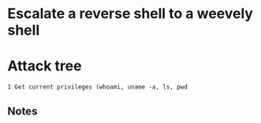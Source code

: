 # Escalate a reverse shell to a weevely shell

# Attack tree

```text
1 Get current privileges (whoami, uname -a, ls, pwd

```


## Notes


